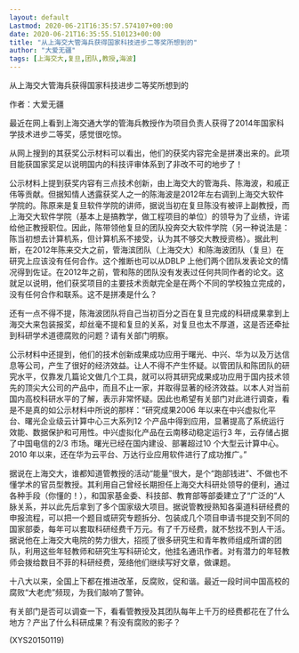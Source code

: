 ```yaml
---
layout: default
Lastmod: 2020-06-21T16:35:57.574107+00:00
date: 2020-06-21T16:35:55.510123+00:00
title: "从上海交大管海兵获得国家科技进步二等奖所想到的"
author: "大爱无疆"
tags: [上海交大,复旦,团队,教授,海波]
---
```


从上海交大管海兵获得国家科技进步二等奖所想到的

作者：大爱无疆

最近在网上看到上海交通大学的管海兵教授作为项目负责人获得了2014年国家科学技术进步二等奖，感觉很吃惊。

从网上搜到的其获奖公示材料可以看出，他们的获奖内容完全是拼凑出来的。此项目能获国家奖足以说明国内的科技评审体系到了非改不可的地步了！

公示材料上提到获奖内容有三点技术创新，由上海交大的管海兵、陈海波，和戚正伟等贡献。但据知情人透露获奖人之一的陈海波是2012年左右调到上海交大软件学院的。陈原来是复旦软件学院的讲师，据说当初在复旦陈没有被评上副教授，而上海交大软件学院（基本上是搞教学，做工程项目的单位）的领导为了业绩，许诺给他正教授职位。因此，陈带领他复旦的团队投奔交大软件学院（另一种说法是：陈当初想去计算机系，但计算机系不接受，认为其不够交大教授资格）。据此判断，在2012年陈来交大之前，管海滨团队（上海交大）和陈海波团队（复旦）在研究上应该没有任何合作。这个推断也可以从DBLP 上他们两个团队发表论文的情况得到佐证。在2012年之前，管和陈的团队没有发表过任何共同作者的论文。这就足以说明，他们获奖项目的主要技术贡献完全是在两个不同的学校独立完成的，没有任何合作和联系。这不是拼凑是什么？

还有一点不得不提，陈海波团队将自己当初百分之百在复旦完成的科研成果拿到上海交大来包装报奖，却丝毫不提和复旦的关系，对复旦也太不厚道，这是否还牵扯到科研学术道德腐败的问题？请有关部门明察。

公示材料中还提到，他们的技术创新成果成功应用于曙光、中兴、华为以及万达信息等公司，产生了很好的经济效益。让人不得不产生怀疑。以管团队和陈团队的研究水平，仅靠发几篇论文做几个工具，就可以将其研究成果成功应用于国内技术领先的顶尖大公司的产品中，而且不止一家，并取得显著的经济效益。以本人对当前国内高校科研水平的了解，表示非常怀疑。因此也希望有关部门对此进行调查，看是不是真的如公示材料中所说的那样：“研究成果2006 年以来在中兴虚拟化平台、曙光企业级云计算中心三大系列12 个产品中得到应用，显著提高了系统运行效能、数据保护和可用性。中兴虚拟化产品在云南移动稳定运行3 年，云存储占据了中国电信的2/3 市场。曙光已经在国内建设、部署超过10 个大型云计算中心。2010 年以来，还在华为云平台、万达行业应用软件进行了成功推广。”

据说在上海交大，谁都知道管教授的活动“能量”很大，是个“跑部钱进”、不做也不懂学术的官员型教授。其利用自己曾经长期担任上海交大科研处领导的便利，通过各种手段（你懂的！），和国家基金委、科技部、教育部等部委建立了“广泛的”人脉关系，并以此先后拿到了多个国家级大项目。据说管教授熟知各渠道科研经费的申报流程，可以把一个题目或研究专题拆分、包装成几个项目申请书提交到不同的国家部委，每年可以套取科研经费千万元。有了千万经费，就不愁找不到人干活。据说他在上海交大电院的势力很大，招揽了很多研究生和青年教师组成所谓的团队，利用这些年轻教师和研究生写科研论文，他挂名通讯作者。对有潜力的年轻教师会拨给数目不菲的科研经费，笼络他们继续写好文章，做课题。

十八大以来，全国上下都在推进改革，反腐败，促和谐。最近一段时间中国高校的腐败“大老虎”频现，为我们敲响了警钟。

有关部门是否可以调查一下，看看管教授及其团队每年上千万的经费都花在了什么地方？产出了什么科研成果？有没有腐败的影子？

(XYS20150119)

